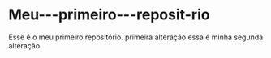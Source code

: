 # Meu---primeiro---reposit-rio
Esse é o meu primeiro repositório.
primeira alteração
essa é minha segunda alteração
